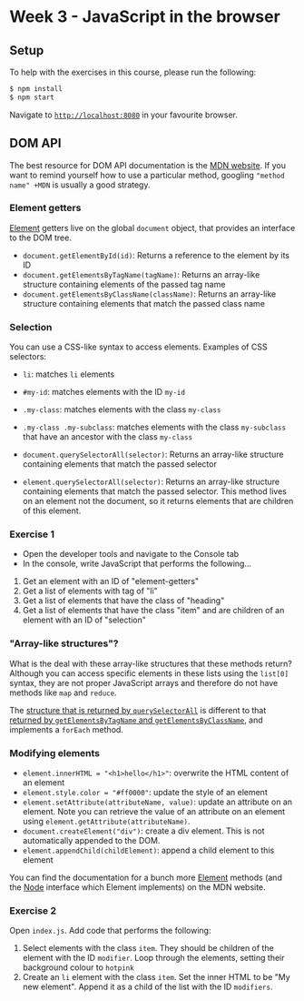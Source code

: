 # Week 3 - JavaScript in the browser

## Setup

To help with the exercises in this course, please run the following:

```bash
$ npm install
$ npm start
```

Navigate to [`http://localhost:8080`](http://localhost:8080) in your favourite browser.

## DOM API

The best resource for DOM API documentation is the [MDN 
website](https://developer.mozilla.org/en-US/docs/Web/API/Document_Object_Model). If you want to remind yourself how to 
use a particular method, googling `"method name" +MDN` is usually a good strategy.

### Element getters

[Element](https://developer.mozilla.org/en-US/docs/Web/API/Element) getters live on the global `document` object, that 
provides an interface to the DOM tree.

- `document.getElementById(id)`: Returns a reference to the element by its ID
- `document.getElementsByTagName(tagName)`: Returns an array-like structure containing elements of the passed tag name
- `document.getElementsByClassName(className)`: Returns an array-like structure containing elements that match the
passed class name 

### Selection

You can use a CSS-like syntax to access elements. Examples of CSS selectors:

- `li`: matches `li` elements
- `#my-id`: matches elements with the ID `my-id`
- `.my-class`: matches elements with the class `my-class`
- `.my-class .my-subclass`: matches elements with the class `my-subclass` that have an ancestor with the class 
`my-class`

- `document.querySelectorAll(selector)`: Returns an array-like structure containing elements that match the passed 
selector
- `element.querySelectorAll(selector)`: Returns an array-like structure containing elements that match the passed 
selector. This method lives on an element not the document, so it returns elements that are children of this element.

### Exercise 1

- Open the developer tools and navigate to the Console tab
- In the console, write JavaScript that performs the following...

1) Get an element with an ID of "element-getters"
2) Get a list of elements with tag of "li"
3) Get a list of elements that have the class of "heading"
4) Get a list of elements that have the class "item" and are children of an element with an ID of "selection"

### "Array-like structures"?

What is the deal with these array-like structures that these methods return? Although you can access specific elements
in these lists using the `list[0]` syntax, they are not proper JavaScript arrays and therefore do not have methods like
`map` and `reduce`.

The [structure that is returned by `querySelectorAll`](https://developer.mozilla.org/en-US/docs/Web/API/NodeList) is 
different to that [returned by `getElementsByTagName` and 
`getElementsByClassName`](https://developer.mozilla.org/en-US/docs/Web/API/HTMLCollection), and implements a `forEach` 
method.

### Modifying elements

- `element.innerHTML = "<h1>hello</h1>"`: overwrite the HTML content of an element
- `element.style.color = "#ff0000"`: update the style of an element
- `element.setAttribute(attributeName, value)`: update an attribute on an element. Note you can retrieve the value of an
attribute on an element using `element.getAttribute(attributeName)`.
- `document.createElement("div")`: create a div element. This is not automatically appended to the DOM.
- `element.appendChild(childElement)`: append a child element to this element

You can find the documentation for a bunch more [Element](https://developer.mozilla.org/en-US/docs/Web/API/Element) 
methods (and the [Node](https://developer.mozilla.org/en-US/docs/Web/API/Node) interface which Element implements) on 
the MDN website.

### Exercise 2

Open `index.js`. Add code that performs the following:

1) Select elements with the class `item`. They should be children of the element with the ID `modifier`. Loop through
the elements, setting their background colour to `hotpink`
2) Create an `li` element with the class `item`. Set the inner HTML to be "My new element". Append it as a child of the 
list with the ID `modifiers`.
